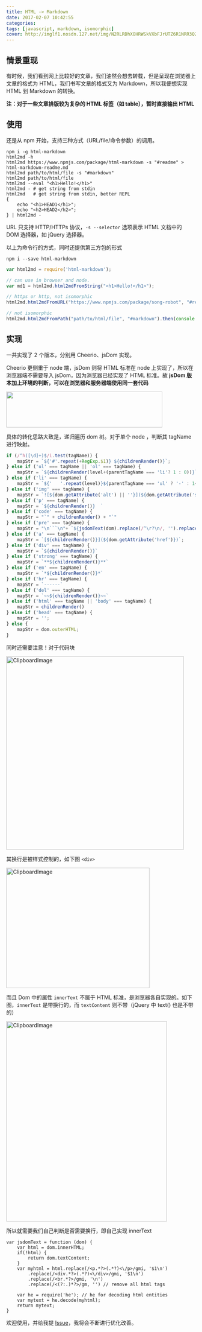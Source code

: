 ```yaml
---
title: HTML -> Markdown
date: 2017-02-07 10:42:55
categories:
tags: [javascript, markdown, isomorphic]
cover: http://imglf1.nosdn.127.net/img/N2RLRDhXOHRWSkVXbFJrUTZ6R1NRR3Q2TlRIY3BackFLaTJDSmlyenJrM0gvbEpZSnJrNFZRPT0.jpg?imageView&thumbnail=1080x0&quality=96&stripmeta=0&type=jpg
---
```


## 情景重现

有时候，我们看到网上比较好的文章，我们油然会想去转载，但是呈现在浏览器上文章的格式为 HTML，我们书写文章的格式又为 Markdown，所以我便想实现 HTML 到 Markdown 的转换。

**注：对于一些文章排版较为复杂的 HTML 标签（如 table），暂时直接输出 HTML**

## 使用

还是从 npm 开始，支持三种方式（URL/file/命令参数）的调用。

```
npm i -g html-markdown
html2md -h
html2md https://www.npmjs.com/package/html-markdown -s "#readme" > html-markdown-readme.md
html2md path/to/html/file -s "#markdown"
html2md path/to/html/file
html2md --eval "<h1>Hello!</h1>"
html2md - # get string from stdin
html2md   # get string from stdin, better REPL
{
    echo "<h1>HEAD1</h1>";
    echo "<h2>HEAD2</h2>";
} | html2md -
```

URL 只支持 HTTP/HTTPs 协议，`-s --selector` 选项表示 HTML 文档中的 DOM 选择器，如 jQuery 选择器。

以上为命令行的方式，同时还提供第三方包的形式

```
npm i --save html-markdown
```

```javascript
var html2md = require('html-markdown');

// can use in browser and node.
var md1 = html2md.html2mdFromString("<h1>Hello!</h1>");

// https or http, not isomorphic
html2md.html2mdFromURL("https://www.npmjs.com/package/song-robot", "#readme").then(console.log).catch(console.error);

// not isomorphic
html2md.html2mdFromPath("path/to/html/file", "#markdown").then(console.log).catch(console.error);
```

## 实现

一共实现了 2 个版本，分别用 Cheerio、jsDom 实现。

Cheerio 更侧重于 node 端，jsDom 则将 HTML 标准在 node 上实现了，所以在浏览器端不需要导入 jsDom，因为浏览器已经实现了 HTML 标准。故 **jsDom 版本加上环境的判断，可以在浏览器和服务器端使用同一套代码**

<img src="https://ooo.0o0.ooo/2017/02/07/589954c09cc12.jpg" alt="" width="415" height="95" />

具体的转化思路大致是，递归遍历 dom 树。对于单个 node ，判断其 tagName 进行映射。

```javascript
if (/^h([\d]+)$/i.test(tagName)) {
    mapStr = `${'#'.repeat(+RegExp.$1)} ${childrenRender()}`;
} else if ('ul' === tagName || 'ol' === tagName) {
    mapStr = `${childrenRender(level+(parentTagName === 'li'? 1 : 0))}`
} else if ('li' === tagName) {
    mapStr = `${'   '.repeat(level)}${parentTagName === 'ul' ? '-' : 1+index+'.'} ${childrenRender()}`
} else if ('img' === tagName) {
    mapStr = `![${dom.getAttribute('alt') || ''}](${dom.getAttribute('src')})`
} else if ('p' === tagName) {
    mapStr = `${childrenRender()}  `
} else if ('code' === tagName) {
    mapStr = "`" + childrenRender() + "`"
} else if ('pre' === tagName) {
    mapStr = "\n```\n"+ `${jsdomText(dom).replace(/^\r?\n/, '').replace(/\r?\n$/, '')}\n` +"```\n"
} else if ('a' === tagName) {
    mapStr = `[${childrenRender()}](${dom.getAttribute('href')})`;
} else if ('div' === tagName) {
    mapStr = `${childrenRender()}`
} else if ('strong' === tagName) {
    mapStr = `**${childrenRender()}**`
} else if ('em' === tagName) {
    mapStr = `*${childrenRender()}*`
} else if ('hr' === tagName) {
    mapStr = `------`
} else if ('del' === tagName) {
    mapStr = `~~${childrenRender()}~~`
} else if ('html' === tagName || 'body' === tagName) {
    mapStr = childrenRender()
} else if ('head' === tagName) {
    mapStr = '';
} else {
    mapStr = dom.outerHTML;
}
```

同时还需要注意！对于代码块

<img src="https://ooo.0o0.ooo/2017/02/07/58995661014f5.jpg" alt="ClipboardImage" width="472" height="513" />

其换行是被样式控制的，如下图 `<div>`

<img src="https://ooo.0o0.ooo/2017/02/07/589956804fb84.jpg" alt="ClipboardImage" width="381" height="319" />

而且 Dom 中的属性 `innerText` 不属于 HTML 标准，是浏览器各自实现的。如下图，`innerText` 是带换行的，而 `textContent` 则不带（jQuery 中 text() 也是不带的）

<img src="https://ooo.0o0.ooo/2017/02/07/589956d5916fe.jpg" alt="ClipboardImage" width="427" height="531" />

所以就需要我们自己判断是否需要换行，即自己实现 innerText

```
var jsdomText = function (dom) {
    var html = dom.innerHTML;
    if(!html) {
        return dom.textContent;
    }
    var myhtml = html.replace(/<p.*?>(.*?)<\/p>/gmi, '$1\n')
        .replace(/<div.*?>(.*?)<\/div>/gmi, '$1\n')
        .replace(/<br.*?>/gmi, '\n')
        .replace(/<(?:.)*?>/gm, '') // remove all html tags
        
    var he = require('he'); // he for decoding html entities
    var mytext = he.decode(myhtml);
    return mytext;
}
```

欢迎使用，并给我提 [Issue](https://github.com/moyuyc/html-markdown/issues)，我将会不断进行优化改善。





